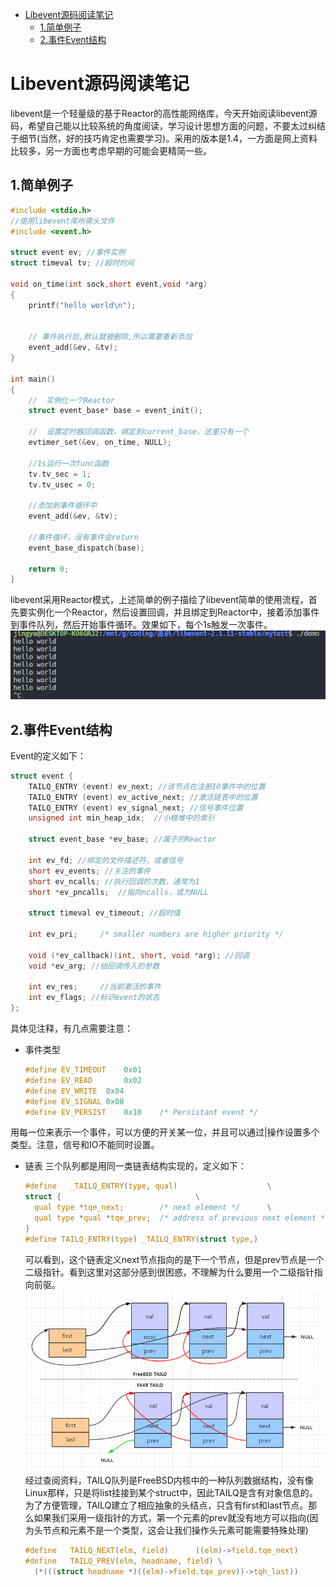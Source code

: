 <!-- TOC depthFrom:1 depthTo:6 withLinks:1 updateOnSave:1 orderedList:0 -->

- [Libevent源码阅读笔记](#libevent源码阅读笔记)
	- [1.简单例子](#1简单例子)
	- [2.事件Event结构](#2事件event结构)

<!-- /TOC -->
# Libevent源码阅读笔记
libevent是一个轻量级的基于Reactor的高性能网络库，今天开始阅读libevent源码，希望自己能以比较系统的角度阅读，学习设计思想方面的问题，不要太过纠结于细节(当然，好的技巧肯定也需要学习)。采用的版本是1.4，一方面是网上资料比较多，另一方面也考虑早期的可能会更精简一些。

## 1.简单例子
  ```c
  #include <stdio.h>
  //使用libevent库所需头文件  
  #include <event.h>  

  struct event ev; //事件实例
  struct timeval tv; //超时时间

  void on_time(int sock,short event,void *arg)  
  {  
      printf("hello world\n");  


      // 事件执行后,默认就被删除,所以需要重新添加  
      event_add(&ev, &tv);  
  }  

  int main()  
  {  
      //  实例化一个Reactor
      struct event_base* base = event_init();   

      //  设置定时器回调函数，绑定到current_base，这里只有一个
      evtimer_set(&ev, on_time, NULL);  

      //1s运行一次func函数
      tv.tv_sec = 1;  
      tv.tv_usec = 0;  

      //添加到事件循环中
      event_add(&ev, &tv);  

      //事件循环，没有事件会return
      event_base_dispatch(base);

      return 0;  
  }  
  ```
libevent采用Reactor模式，上述简单的例子描绘了libevent简单的使用流程，首先要实例化一个Reactor，然后设置回调，并且绑定到Reactor中，接着添加事件到事件队列，然后开始事件循环。效果如下，每个1s触发一次事件。
![libeventdemo](/assets/libeventdemo.png)
## 2.事件Event结构
Event的定义如下：
```c
struct event {
	TAILQ_ENTRY (event) ev_next; //该节点在注册IO事件中的位置
	TAILQ_ENTRY (event) ev_active_next; //激活链表中的位置
	TAILQ_ENTRY (event) ev_signal_next; //信号事件位置
	unsigned int min_heap_idx;	//小根堆中的索引

	struct event_base *ev_base; //属于的Reactor

	int ev_fd; //绑定的文件描述符，或者信号
	short ev_events; //关注的事件
	short ev_ncalls; //执行回调的次数，通常为1
	short *ev_pncalls;	//指向ncalls，或为NULL

	struct timeval ev_timeout; //超时值

	int ev_pri;		/* smaller numbers are higher priority */

	void (*ev_callback)(int, short, void *arg); //回调
	void *ev_arg; //给回调传入的参数

	int ev_res;		//当前激活的事件
	int ev_flags; //标识event的状态
};
```
具体见注释，有几点需要注意：
* 事件类型
  ```c
  #define EV_TIMEOUT	0x01
  #define EV_READ		0x02
  #define EV_WRITE	0x04
  #define EV_SIGNAL	0x08
  #define EV_PERSIST	0x10	/* Persistant event */
  ```
用每一位来表示一个事件，可以方便的开关某一位，并且可以通过|操作设置多个类型。注意，信号和IO不能同时设置。
* 链表
  三个队列都是用同一类链表结构实现的，定义如下：
  ```c
  #define	_TAILQ_ENTRY(type, qual)					\
  struct {								\
  	qual type *tqe_next;		/* next element */		\
  	qual type *qual *tqe_prev;	/* address of previous next element */\
  }
  #define TAILQ_ENTRY(type)	_TAILQ_ENTRY(struct type,)
  ```
  可以看到，这个链表定义next节点指向的是下一个节点，但是prev节点是一个二级指针。看到这里对这部分感到很困惑，不理解为什么要用一个二级指针指向前驱。
  ![TAILQ](/assets/TAILQ.png)
  经过查阅资料，TAILQ队列是FreeBSD内核中的一种队列数据结构，没有像Linux那样，只是将list挂接到某个struct中，因此TAILQ是含有对象信息的。为了方便管理，TAILQ建立了相应抽象的头结点，只含有first和last节点。那么如果我们采用一级指针的方式，第一个元素的prev就没有地方可以指向(因为头节点和元素不是一个类型，这会让我们操作头元素可能需要特殊处理)
  ```c
  #define	TAILQ_NEXT(elm, field)		((elm)->field.tqe_next)
  #define	TAILQ_PREV(elm, headname, field) \
	(*(((struct headname *)((elm)->field.tqe_prev))->tqh_last))
  ```
